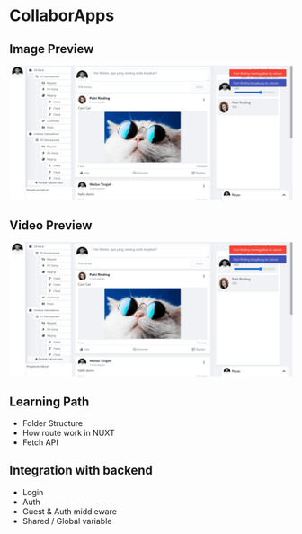 # CollaborApps

## Image Preview 
![alt text](https://github.com/WailanTirajoh/CollaborApps/blob/main/collaborapps.png?raw=true)

## Video Preview
![alt text](https://github.com/WailanTirajoh/CollaborApps/blob/main/collaborapps.png?raw=true)

## Learning Path
- Folder Structure
- How route work in NUXT
- Fetch API

## Integration with backend
- Login
- Auth
- Guest & Auth middleware
- Shared / Global variable
